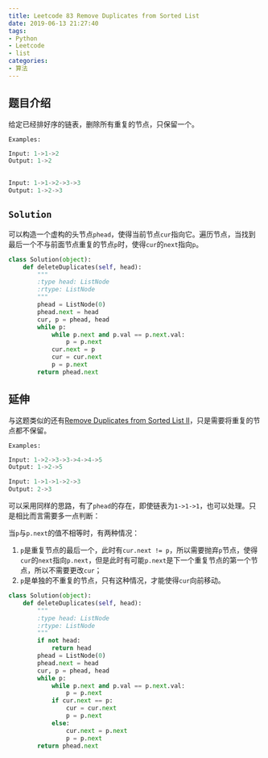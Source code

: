 ```yaml
---
title: Leetcode 83 Remove Duplicates from Sorted List
date: 2019-06-13 21:27:40
tags:
- Python
- Leetcode
- list
categories:
- 算法
---
```


## 题目介绍

给定已经排好序的链表，删除所有重复的节点，只保留一个。

<!-- more -->

`Examples:`

```python 
Input: 1->1->2
Output: 1->2
  

Input: 1->1->2->3->3
Output: 1->2->3
```

## `Solution`

可以构造一个虚构的头节点`phead`，使得当前节点`cur`指向它。遍历节点，当找到最后一个不与前面节点重复的节点`p`时，使得`cur`的`next`指向`p`。

```python 
class Solution(object):
    def deleteDuplicates(self, head):
        """
        :type head: ListNode
        :rtype: ListNode
        """
        phead = ListNode(0)
        phead.next = head
        cur, p = phead, head
        while p:
            while p.next and p.val == p.next.val:
                p = p.next
            cur.next = p
            cur = cur.next
            p = p.next
        return phead.next
```

## 延伸

与这题类似的还有[Remove Duplicates from Sorted List II](https://leetcode.com/problems/remove-duplicates-from-sorted-list-ii/)，只是需要将重复的节点都不保留。

`Examples:`

```python 
Input: 1->2->3->3->4->4->5
Output: 1->2->5

Input: 1->1->1->2->3
Output: 2->3
```

可以采用同样的思路，有了`phead`的存在，即使链表为`1->1->1`，也可以处理。只是相比而言需要多一点判断：

当`p`与`p.next`的值不相等时，有两种情况：

1. `p`是重复节点的最后一个，此时有`cur.next != p`，所以需要抛弃`p`节点，使得`cur`的`next`指向`p.next`，但是此时有可能`p.next`是下一个重复节点的第一个节点，所以不需要更改`cur`；
2. `p`是单独的不重复的节点，只有这种情况，才能使得`cur`向前移动。

```python 
class Solution(object):
    def deleteDuplicates(self, head):
        """
        :type head: ListNode
        :rtype: ListNode
        """
        if not head:
            return head
        phead = ListNode(0)
        phead.next = head
        cur, p = phead, head
        while p:
            while p.next and p.val == p.next.val:
                p = p.next
            if cur.next == p:
                cur = cur.next
                p = p.next
            else:
                cur.next = p.next
                p = p.next
        return phead.next
```

